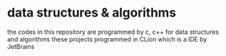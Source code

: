# data structures & algorithms
the codes  in this repository are programmed by c, c++ for data structures and algorithms
these projects programmed in CLion which is a IDE by JetBrains
